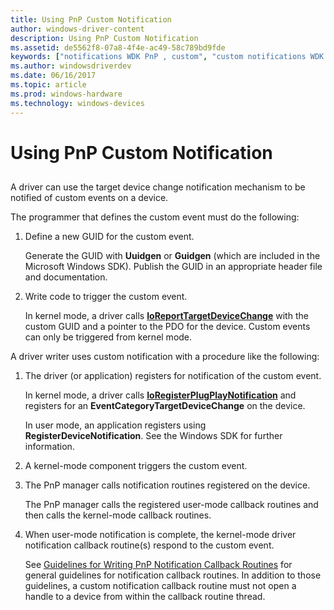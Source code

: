 ```yaml
---
title: Using PnP Custom Notification
author: windows-driver-content
description: Using PnP Custom Notification
ms.assetid: de5562f8-07a8-4f4e-ac49-58c789bd9fde
keywords: ["notifications WDK PnP , custom", "custom notifications WDK PnP", "notifications WDK PnP , target device changes", "target device change notifications WDK PnP", "EventCategoryTargetDeviceChange notification"]
ms.author: windowsdriverdev
ms.date: 06/16/2017
ms.topic: article
ms.prod: windows-hardware
ms.technology: windows-devices
---
```


# Using PnP Custom Notification


## <a href="" id="ddk-using-pnp-custom-notification-kg"></a>


A driver can use the target device change notification mechanism to be notified of custom events on a device.

The programmer that defines the custom event must do the following:

1.  Define a new GUID for the custom event.

    Generate the GUID with **Uuidgen** or **Guidgen** (which are included in the Microsoft Windows SDK). Publish the GUID in an appropriate header file and documentation.

2.  Write code to trigger the custom event.

    In kernel mode, a driver calls [**IoReportTargetDeviceChange**](https://msdn.microsoft.com/library/windows/hardware/ff549625) with the custom GUID and a pointer to the PDO for the device. Custom events can only be triggered from kernel mode.

A driver writer uses custom notification with a procedure like the following:

1.  The driver (or application) registers for notification of the custom event.

    In kernel mode, a driver calls [**IoRegisterPlugPlayNotification**](https://msdn.microsoft.com/library/windows/hardware/ff549526) and registers for an **EventCategoryTargetDeviceChange** on the device.

    In user mode, an application registers using **RegisterDeviceNotification**. See the Windows SDK for further information.

2.  A kernel-mode component triggers the custom event.

3.  The PnP manager calls notification routines registered on the device.

    The PnP manager calls the registered user-mode callback routines and then calls the kernel-mode callback routines.

4.  When user-mode notification is complete, the kernel-mode driver notification callback routine(s) respond to the custom event.

    See [Guidelines for Writing PnP Notification Callback Routines](guidelines-for-writing-pnp-notification-callback-routines.md) for general guidelines for notification callback routines. In addition to those guidelines, a custom notification callback routine must not open a handle to a device from within the callback routine thread.

 

 




